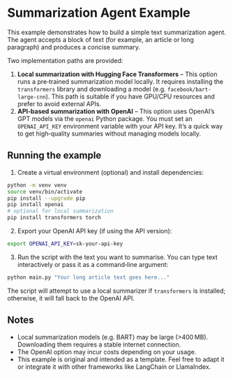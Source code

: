 # Summarization Agent Example

This example demonstrates how to build a simple text summarization agent.  The agent accepts a block of text (for example, an article or long paragraph) and produces a concise summary.

Two implementation paths are provided:

1. **Local summarization with Hugging Face Transformers** – This option runs a pre‑trained summarization model locally.  It requires installing the `transformers` library and downloading a model (e.g. `facebook/bart-large-cnn`).  This path is suitable if you have GPU/CPU resources and prefer to avoid external APIs.
2. **API‑based summarization with OpenAI** – This option uses OpenAI’s GPT models via the `openai` Python package.  You must set an `OPENAI_API_KEY` environment variable with your API key.  It’s a quick way to get high‑quality summaries without managing models locally.

## Running the example

1. Create a virtual environment (optional) and install dependencies:

```bash
python -m venv venv
source venv/bin/activate
pip install --upgrade pip
pip install openai
# optional for local summarization
pip install transformers torch
```

2. Export your OpenAI API key (if using the API version):

```bash
export OPENAI_API_KEY=sk-your-api-key
```

3. Run the script with the text you want to summarise.  You can type text interactively or pass it as a command‑line argument:

```bash
python main.py "Your long article text goes here..."
```

The script will attempt to use a local summarizer if `transformers` is installed; otherwise, it will fall back to the OpenAI API.

## Notes

- Local summarization models (e.g. BART) may be large (>400 MB).  Downloading them requires a stable internet connection.
- The OpenAI option may incur costs depending on your usage.
- This example is original and intended as a template.  Feel free to adapt it or integrate it with other frameworks like LangChain or LlamaIndex.